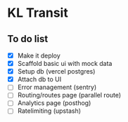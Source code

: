 # KL Transit

## To do list

- [x] Make it deploy
- [x] Scaffold basic ui with mock data
- [x] Setup db (vercel postgres)
- [x] Attach db to UI
- [ ] Error management (sentry)
- [ ] Routing/routes page (parallel route)
- [ ] Analytics page (posthog)
- [ ] Ratelimiting (upstash)

